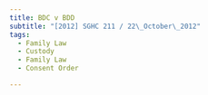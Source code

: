 ```yaml
---
title: BDC v BDD 
subtitle: "[2012] SGHC 211 / 22\_October\_2012"
tags:
  - Family Law
  - Custody
  - Family Law
  - Consent Order

---
```


